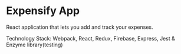 # Expensify App 

React application that lets you add and track your expenses.  

Technology Stack: 
 Webpack, React, Redux, Firebase, Express, Jest & Enzyme library(testing)
